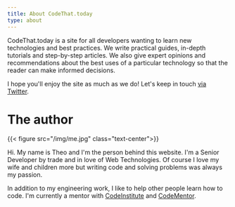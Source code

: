 ```yaml
---
title: About CodeThat.today
type: about
---
```


CodeThat.today is a site for all developers wanting to learn new technologies and best practices. We write practical guides, in-depth tutorials and step-by-step articles. We also give expert opinions and recommendations about the best uses of a particular technology so that the reader can make informed decisions.

I hope you'll enjoy the site as much as we do!
Let's keep in touch [via Twitter](http://twitter.com/nerdokto).

# The author

{{< figure src="/img/me.jpg" class="text-center">}}

Hi. My name is Theo and I'm the person behind this website. I'm a Senior Developer by trade and in love of Web Technologies. Of course I love my wife and children more but writing code and solving problems was always my passion.

In addition to my engineering work, I like to help other people learn how to code. I'm currently a mentor with [CodeInstitute](https://codeinstitute.net/) and [CodeMentor](https://www.codementor.io/theofanisdespoudis).
